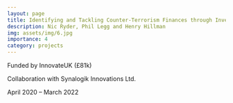 ```yaml
---
layout: page
title: Identifying and Tackling Counter-Terrorism Finances through Investigation Automation (SCOUT A fully automated enhanced risk assessment engine)
description: Nic Ryder, Phil Legg and Henry Hillman
img: assets/img/6.jpg
importance: 4
category: projects
---
```


Funded by InnovateUK (£81k)

Collaboration with Synalogik Innovations Ltd.

April 2020 – March 2022
